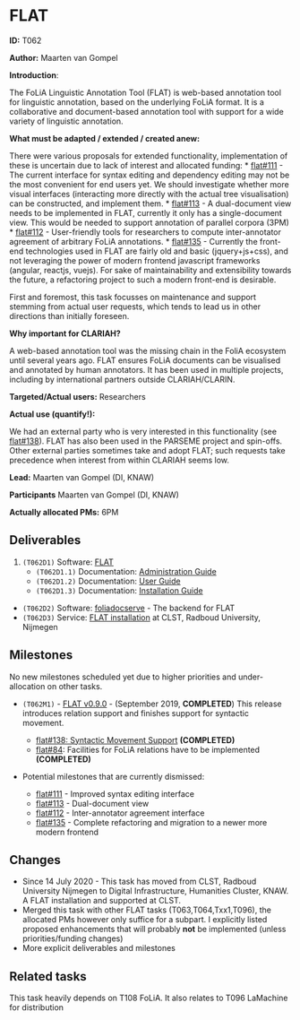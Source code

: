 # FLAT

**ID:** T062

**Author:** Maarten van Gompel

**Introduction**:

The FoLiA Linguistic Annotation Tool (FLAT) is web-based annotation tool for linguistic annotation, based on the underlying FoLiA format. It is a collaborative and document-based annotation tool with support for a wide variety of linguistic annotation.

**What must be adapted / extended / created anew:**

There were various proposals for extended functionality, implementation of these is uncertain due to lack of
interest and allocated funding:
    * [flat#111](https://github.com/proycon/flat/issues/111) - The current interface for syntax editing and dependency editing may not be the most convenient for end users yet. We should investigate whether more visual interfaces (interacting more directly with the actual tree visualisation) can be constructed, and implement them.
    * [flat#113](https://github.com/proycon/flat/issues/113) - A dual-document view needs to be implemented in FLAT, currently it only has a single-document view. This would be needed to support annotation of parallel corpora  (3PM)
    * [flat#112](https://github.com/proycon/flat/issues/112) - User-friendly tools for researchers to compute inter-annotator agreement of arbitrary FoLiA annotations.
    * [flat#135](https://github.com/proycon/flat/issues/135) - Currently the front-end technologies used in FLAT are fairly old and basic (jquery+js+css), and not leveraging the power of modern frontend javascript frameworks (angular, reactjs, vuejs). For sake of maintainability and extensibility towards the future, a refactoring project to such a modern front-end is desirable.

First and foremost, this task focusses on maintenance and support stemming from actual user requests, which tends to
lead us in other directions than initially foreseen.

**Why important for CLARIAH?**

A web-based annotation tool was the missing chain in the FoliA ecosystem until several years ago. FLAT ensures FoLiA
documents can be visualised and annotated by human annotators. It has been used in multiple projects, including by
international partners outside CLARIAH/CLARIN.

**Targeted/Actual users:** Researchers

**Actual use (quantify!):**

We had an external party who is very interested in this functionality (see
[flat#138](https://github.com/proycon/flat/issues/138)). FLAT has also been used in the PARSEME project and spin-offs.
Other external parties sometimes take and adopt FLAT; such
requests take precedence when interest from within CLARIAH seems low.

**Lead:** Maarten van Gompel (DI, KNAW)

**Participants** Maarten van Gompel (DI, KNAW)

**Actually allocated PMs:** 6PM

## Deliverables

1. ``(T062D1)`` Software: [FLAT](https://github.com/proycon/flat)
    * ``(T062D1.1)`` Documentation: [Administration Guide](https://flat.readthedocs.io/en/latest/administration_guide.html)
    * ``(T062D1.2)`` Documentation: [User Guide](https://flat.readthedocs.io/en/latest/user_guide.html)
    * ``(T062D1.3)`` Documentation: [Installation Guide](https://flat.readthedocs.io/en/latest/installation_guide.html)
* ``(T062D2)`` Software: [foliadocserve](https://github.com/proycon/foliadocserve) - The backend for FLAT
* ``(T062D3)`` Service: [FLAT installation](https://flat.cls.ru.nl) at CLST, Radboud University, Nijmegen

## Milestones

No new milestones scheduled yet due to higher priorities and under-allocation on other tasks.

* ``(T062M1)`` - [FLAT v0.9.0](https://github.com/proycon/flat/milestone/16) - (September 2019, **COMPLETED**) This release introduces relation support and finishes support for syntactic movement.
    * [flat#138: Syntactic Movement Support](https://github.com/proycon/flat/issues/138) **(COMPLETED)**
    * [flat#84](https://github.com/proycon/flat/issues/84): Facilities for FoLiA relations have to be implemented **(COMPLETED)**

* Potential milestones that are currently dismissed:
    * [flat#111](https://github.com/proycon/flat/issues/111) - Improved syntax editing interface
    * [flat#113](https://github.com/proycon/flat/issues/113) - Dual-document view
    * [flat#112](https://github.com/proycon/flat/issues/112) - Inter-annotator agreement interface
    * [flat#135](https://github.com/proycon/flat/issues/135) - Complete refactoring and migration to a newer more modern
        frontend

## Changes

* Since 14 July 2020 - This task has moved from CLST, Radboud University Nijmegen to Digital Infrastructure, Humanities
    Cluster, KNAW. A FLAT installation and supported at CLST.
* Merged this task with other FLAT tasks (T063,T064,Txx1,T096), the allocated PMs however only suffice for a subpart. I explicitly listed proposed enhancements that will probably **not** be implemented (unless priorities/funding changes)
* More explicit deliverables and milestones

## Related tasks

This task heavily depends on T108 FoLiA. It also relates to T096 LaMachine for distribution

